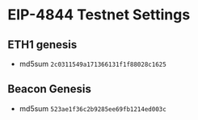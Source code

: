 # EIP-4844 Testnet Settings

## ETH1 genesis
- md5sum `2c0311549a171366131f1f88028c1625`

## Beacon Genesis
- md5sum `523ae1f36c2b9285ee69fb1214ed003c`
